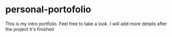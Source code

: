# personal-portofolio
This is my intro portfolio. Feel free to take a look.
I will add more details after the project it's finished
